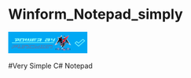 # Winform_Notepad_simply

[![Mercersi](https://github.com/Mercersi/Winform_Notepad_simply/blob/master/.Capture/Function%20Caption.png)]()

#Very Simple C# Notepad
